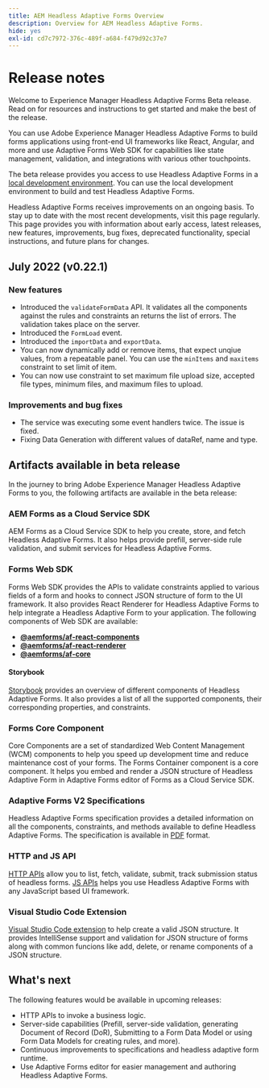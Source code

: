 ```yaml
---
title: AEM Headless Adaptive Forms Overview
description: Overview for AEM Headless Adaptive Forms.
hide: yes
exl-id: cd7c7972-376c-489f-a684-f479d92c37e7
---
```

# Release notes

Welcome to Experience Manager Headless Adaptive Forms Beta release. Read on for resources and instructions to get started and make the best of the release.

You can use Adobe Experience Manager Headless Adaptive Forms to build forms applications using front-end UI frameworks like React, Angular, and more and use Adaptive Forms Web SDK for capabilities like state management, validation, and integrations with various other touchpoints.

The beta release provides you access to use Headless Adaptive Forms in a [local development environment](setup-development-environment.md). You can use the local development environment to build and test Headless Adaptive Forms.

Headless Adaptive Forms receives improvements on an ongoing basis. To stay up to date with the most recent developments, visit this page regularly. This page provides you with information about early access, latest releases, new features, improvements, bug fixes, deprecated functionality, special instructions, and future plans for changes. 

## July 2022 (v0.22.1)

### New features

* Introduced the `validateFormData` API. It validates all the components against the rules and constraints an returns the list of errors. The validation takes place on the server.
* Introduced the `FormLoad` event.
* Introduced the `importData` and `exportData`.
* You can now dynamically add or remove items, that expect unqiue values, from a repeatable panel. You can use the `minItems` and `maxitems` constraint to set limit of item.
* You can now use constraint to set maximum file upload size, accepted file types, minimum files, and maximum files to upload.

### Improvements and bug fixes

* The service was executing some event handlers twice. The issue is fixed.
* Fixing Data Generation with different values of dataRef, name and type.

## Artifacts available in beta release

In the journey to bring Adobe Experience Manager Headless Adaptive Forms to you, the following artifacts are available in the beta release:

<!-- ### React Renderer component -->


### AEM Forms as a Cloud Service SDK

AEM Forms as a Cloud Service SDK to help you create, store, and fetch Headless Adaptive Forms. It also helps provide prefill, server-side rule validation, and submit services for Headless Adaptive Forms.

### Forms Web SDK

Forms Web SDK provides the APIs to validate constraints applied to various fields of a form and hooks to connect JSON structure of form to the UI framework. It also provides     React Renderer​ for Headless Adaptive Forms to help integrate a Headless Adaptive Form to your application. The following components of Web SDK are available:

* **[@aemforms/af-react-components](https://www.npmjs.com/package/@aemforms/af-react-components)** 
* **[@aemforms/af-react-renderer](https://www.npmjs.com/package/@aemforms/af-react-renderer)**
* **[@aemforms/af-core](https://www.npmjs.com/package/@aemforms/af-core)**


#### Storybook

[Storybook](https://opensource.adobe.com/aem-forms-af-runtime/storybook/) provides an overview of different components of Headless Adaptive Forms. It also provides a list of all the supported components, their corresponding properties, and constraints.

### Forms Core Component  

<!-- Forms components are the structural elements that constitute the content of the form being authored. These components provide various form fields and ability to customize those fields. -->

Core Components are a set of standardized Web Content Management (WCM) components to help you speed up development time and reduce maintenance cost of your forms. The Forms Container component is a core component. It helps you embed and render a JSON structure of Headless Adaptive Form in Adaptive Forms editor of Forms as a Cloud Service SDK.  

### Adaptive Forms V2 Specifications

Headless Adaptive Forms specification provides a detailed information on all the components, constraints, and methods available to define Headless Adaptive Forms. The specification is available in [PDF](/help/assets/Headless-Adaptive-Form-Specification.pdf) format.

### HTTP and JS API

[HTTP APIs](https://opensource.adobe.com/aem-forms-af-runtime/api/) allow you to list, fetch, validate, submit, track submission status of headless forms. [JS APIs](https://opensource.adobe.com/aem-forms-af-runtime/jsdocs/) helps you use Headless Adaptive Forms with any JavaScript based UI framework. 

### Visual Studio Code Extension

[Visual Studio Code extension](visual-studio-code-extension-for-headless-adaptive-forms.md) to help create a valid JSON structure. It provides IntelliSense support and validation for JSON structure of forms along with common funcions like add, delete, or rename components of a JSON structure.  

## What's next

The following features would be available in upcoming releases:

* HTTP APIs to invoke a business logic.
* Server-side capabilities (Prefill, server-side validation, generating Document of Record (DoR), Submitting to a Form Data Model or using Form Data Models for creating rules, and more).
* Continuous improvements to specifications and headless adaptive form runtime.
* Use  Adaptive Forms editor for easier management and authoring Headless Adaptive Forms.
